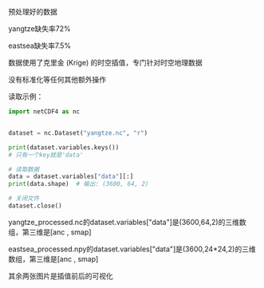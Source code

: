 
预处理好的数据

yangtze缺失率72%

eastsea缺失率7.5%

数据使用了克里金 (Krige) 的时空插值，专门针对时空地理数据

没有标准化等任何其他额外操作 

读取示例：
```python
import netCDF4 as nc


dataset = nc.Dataset("yangtze.nc", "r")

print(dataset.variables.keys())
# 只有一个key就是'data'

# 读取数据
data = dataset.variables["data"][:]
print(data.shape)  # 输出: (3600, 64, 2)

# 关闭文件
dataset.close()

```

yangtze_processed.nc的dataset.variables["data"]是(3600,64,2)的三维数组，第三维是[anc , smap] 

eastsea_processed.npy的dataset.variables["data"]是(3600,24*24,2)的三维数组，第三维是[anc , smap] 



其余两张图片是插值前后的可视化
